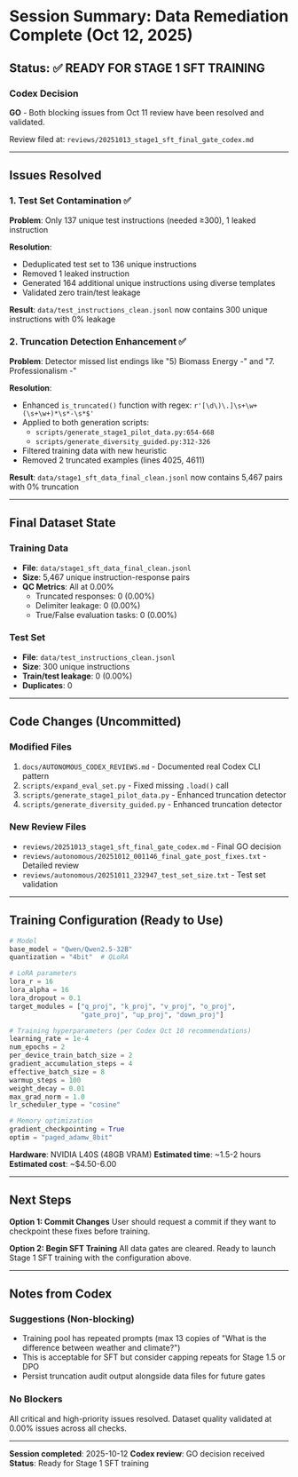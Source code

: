 # Session Summary: Data Remediation Complete (Oct 12, 2025)

## Status: ✅ READY FOR STAGE 1 SFT TRAINING

### Codex Decision
**GO** - Both blocking issues from Oct 11 review have been resolved and validated.

Review filed at: `reviews/20251013_stage1_sft_final_gate_codex.md`

---

## Issues Resolved

### 1. Test Set Contamination ✅
**Problem**: Only 137 unique test instructions (needed ≥300), 1 leaked instruction

**Resolution**:
- Deduplicated test set to 136 unique instructions
- Removed 1 leaked instruction
- Generated 164 additional unique instructions using diverse templates
- Validated zero train/test leakage

**Result**: `data/test_instructions_clean.jsonl` now contains 300 unique instructions with 0% leakage

### 2. Truncation Detection Enhancement ✅
**Problem**: Detector missed list endings like "5) Biomass Energy -" and "7. Professionalism -"

**Resolution**:
- Enhanced `is_truncated()` function with regex: `r'[\d\)\.]\s+\w+(\s+\w+)*\s*-\s*$'`
- Applied to both generation scripts:
  - `scripts/generate_stage1_pilot_data.py:654-668`
  - `scripts/generate_diversity_guided.py:312-326`
- Filtered training data with new heuristic
- Removed 2 truncated examples (lines 4025, 4611)

**Result**: `data/stage1_sft_data_final_clean.jsonl` now contains 5,467 pairs with 0% truncation

---

## Final Dataset State

### Training Data
- **File**: `data/stage1_sft_data_final_clean.jsonl`
- **Size**: 5,467 unique instruction-response pairs
- **QC Metrics**: All at 0.00%
  - Truncated responses: 0 (0.00%)
  - Delimiter leakage: 0 (0.00%)
  - True/False evaluation tasks: 0 (0.00%)

### Test Set
- **File**: `data/test_instructions_clean.jsonl`
- **Size**: 300 unique instructions
- **Train/test leakage**: 0 (0.00%)
- **Duplicates**: 0

---

## Code Changes (Uncommitted)

### Modified Files
1. `docs/AUTONOMOUS_CODEX_REVIEWS.md` - Documented real Codex CLI pattern
2. `scripts/expand_eval_set.py` - Fixed missing `.load()` call
3. `scripts/generate_stage1_pilot_data.py` - Enhanced truncation detector
4. `scripts/generate_diversity_guided.py` - Enhanced truncation detector

### New Review Files
- `reviews/20251013_stage1_sft_final_gate_codex.md` - Final GO decision
- `reviews/autonomous/20251012_001146_final_gate_post_fixes.txt` - Detailed review
- `reviews/autonomous/20251011_232947_test_set_size.txt` - Test set validation

---

## Training Configuration (Ready to Use)

```python
# Model
base_model = "Qwen/Qwen2.5-32B"
quantization = "4bit"  # QLoRA

# LoRA parameters
lora_r = 16
lora_alpha = 16
lora_dropout = 0.1
target_modules = ["q_proj", "k_proj", "v_proj", "o_proj",
                  "gate_proj", "up_proj", "down_proj"]

# Training hyperparameters (per Codex Oct 10 recommendations)
learning_rate = 1e-4
num_epochs = 2
per_device_train_batch_size = 2
gradient_accumulation_steps = 4
effective_batch_size = 8
warmup_steps = 100
weight_decay = 0.01
max_grad_norm = 1.0
lr_scheduler_type = "cosine"

# Memory optimization
gradient_checkpointing = True
optim = "paged_adamw_8bit"
```

**Hardware**: NVIDIA L40S (48GB VRAM)
**Estimated time**: ~1.5-2 hours
**Estimated cost**: ~$4.50-6.00

---

## Next Steps

**Option 1: Commit Changes**
User should request a commit if they want to checkpoint these fixes before training.

**Option 2: Begin SFT Training**
All data gates are cleared. Ready to launch Stage 1 SFT training with the configuration above.

---

## Notes from Codex

### Suggestions (Non-blocking)
- Training pool has repeated prompts (max 13 copies of "What is the difference between weather and climate?")
- This is acceptable for SFT but consider capping repeats for Stage 1.5 or DPO
- Persist truncation audit output alongside data files for future gates

### No Blockers
All critical and high-priority issues resolved. Dataset quality validated at 0.00% issues across all checks.

---

**Session completed**: 2025-10-12
**Codex review**: GO decision received
**Status**: Ready for Stage 1 SFT training
